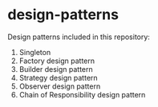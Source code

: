 # design-patterns

Design patterns included in this repository:
1. Singleton
2. Factory design pattern
3. Builder design pattern
4. Strategy design pattern
5. Observer design pattern
6. Chain of Responsibility design pattern
